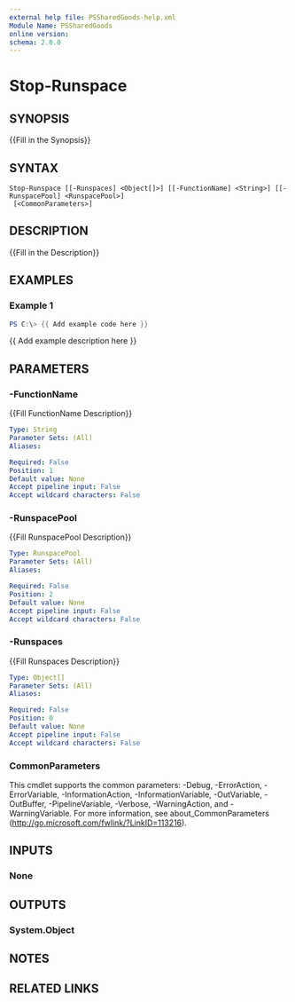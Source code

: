 ```yaml
---
external help file: PSSharedGoods-help.xml
Module Name: PSSharedGoods
online version:
schema: 2.0.0
---
```


# Stop-Runspace

## SYNOPSIS
{{Fill in the Synopsis}}

## SYNTAX

```
Stop-Runspace [[-Runspaces] <Object[]>] [[-FunctionName] <String>] [[-RunspacePool] <RunspacePool>]
 [<CommonParameters>]
```

## DESCRIPTION
{{Fill in the Description}}

## EXAMPLES

### Example 1
```powershell
PS C:\> {{ Add example code here }}
```

{{ Add example description here }}

## PARAMETERS

### -FunctionName
{{Fill FunctionName Description}}

```yaml
Type: String
Parameter Sets: (All)
Aliases:

Required: False
Position: 1
Default value: None
Accept pipeline input: False
Accept wildcard characters: False
```

### -RunspacePool
{{Fill RunspacePool Description}}

```yaml
Type: RunspacePool
Parameter Sets: (All)
Aliases:

Required: False
Position: 2
Default value: None
Accept pipeline input: False
Accept wildcard characters: False
```

### -Runspaces
{{Fill Runspaces Description}}

```yaml
Type: Object[]
Parameter Sets: (All)
Aliases:

Required: False
Position: 0
Default value: None
Accept pipeline input: False
Accept wildcard characters: False
```

### CommonParameters
This cmdlet supports the common parameters: -Debug, -ErrorAction, -ErrorVariable, -InformationAction, -InformationVariable, -OutVariable, -OutBuffer, -PipelineVariable, -Verbose, -WarningAction, and -WarningVariable. For more information, see about_CommonParameters (http://go.microsoft.com/fwlink/?LinkID=113216).

## INPUTS

### None

## OUTPUTS

### System.Object
## NOTES

## RELATED LINKS
